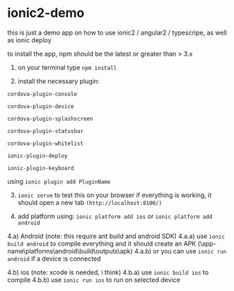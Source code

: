 # ionic2-demo

this is just a demo app on how to use ionic2 / angular2 / typescripe, as well as ionic deploy


to install the app, npm should be the latest or greater than > 3.x

1) on your terminal type `npm install`


2) install the necessary plugin:

  `cordova-plugin-console`
  
  `cordova-plugin-device`
  
  `cordova-plugin-splashscreen`
  
  `cordova-plugin-statusbar`
  
  `cordova-plugin-whitelist`
  
  `ionic-plugin-deploy`
  
  `ionic-plugin-keyboard`
  
  using `ionic plugin add PluginName`
  

3) `ionic serve` to test this on your browser if everything is working, it should open a new tab `(http://localhost:8100/)`

4) add platform using: `ionic platform add ios` or `ionic platform add android`

  4.a) Android (note: this require ant build and android SDK)
    4.a.a) use `ionic build android` to compile everything and it should create an APK
          (\app-name\platforms\android\build\outputs\apk)
    4.a.b) or you can use `ionic run android` if a device is connected
    
  4.b) ios (note: xcode is needed, i think)
    4.b.a) use `ionic build ios` to compile
    4.b.b) use `ionic run ios` to run on selected device
    

